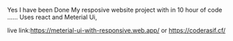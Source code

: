 Yes I have been Done My resposive website project with in 10 hour of code 
...... Uses react and Meterial Ui,

live link:https://meterial-ui-with-responsive.web.app/
 or
 https://coderasif.cf/
